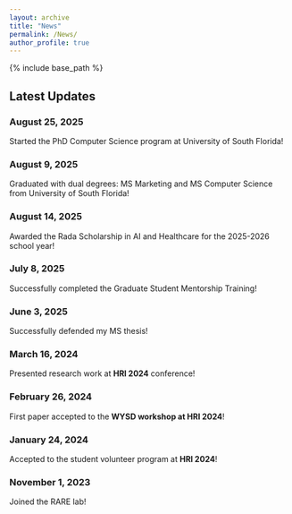 ```yaml
---
layout: archive
title: "News"
permalink: /News/
author_profile: true
---
```


{% include base_path %}

## Latest Updates

### August 25, 2025
Started the PhD Computer Science program at University of South Florida!

### August 9, 2025
Graduated with dual degrees: MS Marketing and MS Computer Science from University of South Florida!

### August 14, 2025
Awarded the Rada Scholarship in AI and Healthcare for the 2025-2026 school year!

### July 8, 2025
Successfully completed the Graduate Student Mentorship Training!

### June 3, 2025
Successfully defended my MS thesis!

### March 16, 2024
Presented research work at **HRI 2024** conference!

### February 26, 2024
First paper accepted to the **WYSD workshop at HRI 2024**!

### January 24, 2024
Accepted to the student volunteer program at **HRI 2024**!

### November 1, 2023
Joined the RARE lab!
